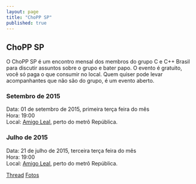 ```yaml
---
layout: page
title: "ChoPP SP"
published: true
---
```


## ChoPP SP

O ChoPP SP é um encontro mensal dos membros do grupo C e C++ Brasil para discutir assuntos sobre o grupo e bater papo. O evento é gratuito, você só paga o que consumir no local. Quem quiser pode levar acompanhantes que não são do grupo, é um evento aberto.

### Setembro de 2015
 
Data: 01 de setembro de 2015, primeira terça feira do mês  
Hora: 19:00   
Local: [Amigo Leal](http://www.amigoleal.com.br/), perto do metrô República. 
 

### Julho de 2015
Data: 21 de julho de 2015, terceira terça feira do mês  
Hora: 19:00  
Local: [Amigo Leal](http://www.amigoleal.com.br/), perto do metrô República. 

[Thread](https://groups.google.com/d/topic/ccppbrasil/_vp8VSZe2cA/discussion)
[Fotos](https://photos.google.com/share/AF1QipNYSeJhE1eHbgJdi1nwbrf_8AsHEn7SXE_tw-KuIRR077NGZBRO7lusxYTtZXnvZw?key=X0FWRWJtUDlBWmFnV0I2TDBPdDZHMGVJay04ZDNB)





